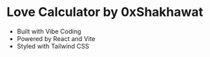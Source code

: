 # Love Calculator by 0xShakhawat

- Built with Vibe Coding
- Powered by React and Vite
- Styled with Tailwind CSS

